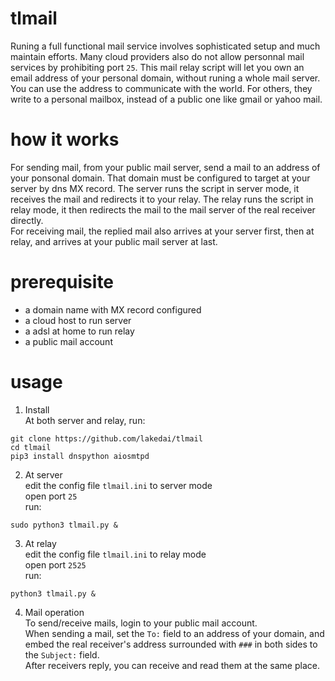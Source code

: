 # tlmail
Runing a full functional mail service involves sophisticated setup and much maintain efforts. Many cloud providers also do not allow personnal mail services by prohibiting port `25`. This mail relay script will let you own an email address of your personal domain, without runing a whole mail server. You can use the address to communicate with the world. For others, they write to a personal mailbox, instead of a public one like gmail or yahoo mail.

# how it works
For sending mail, from your public mail server, send a mail to an address of your ponsonal domain. That domain must be configured to target at your server by dns MX record. The server runs the script in server mode, it receives the mail and redirects it to your relay. The relay runs the script in relay mode, it then redirects the mail to the mail server of the real receiver directly.  
For receiving mail, the replied mail also arrives at your server first, then at relay, and arrives at your public mail server at last.

# prerequisite
* a domain name with MX record configured
* a cloud host to run server
* a adsl at home to run relay
* a public mail account

# usage
1. Install  
At both server and relay, run:  
```
git clone https://github.com/lakedai/tlmail
cd tlmail
pip3 install dnspython aiosmtpd
```
2. At server  
edit the config file `tlmail.ini` to server mode  
open port `25`  
run:  
```
sudo python3 tlmail.py &
```
3. At relay  
edit the config file `tlmail.ini` to relay mode  
open port `2525`  
run:  
```
python3 tlmail.py &
```
4. Mail operation  
To send/receive mails, login to your public mail account.  
When sending a mail, set the `To:` field to an address of your domain, and embed the real receiver's address surrounded with `###` in both sides to the `Subject:` field.  
After receivers reply, you can receive and read them at the same place.  

